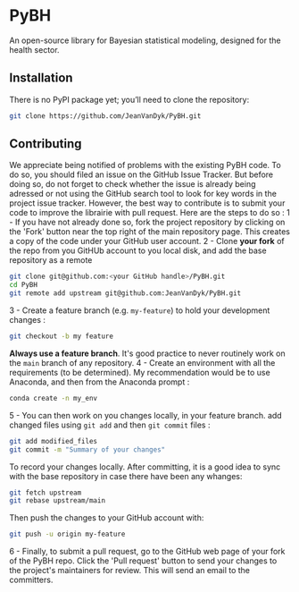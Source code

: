 # PyBH
An open-source library for Bayesian statistical modeling, designed for the health sector.

## Installation
There is no PyPI package yet; you’ll need to clone the repository:
```bash
git clone https://github.com/JeanVanDyk/PyBH.git
```

## Contributing
We appreciate being notified of problems with the existing PyBH code. To do so, you should filed an issue on the GitHub Issue Tracker. But before doing so, do not forget to check whether the issue is already being adressed or not using the GitHub search tool to look for key words in the project issue tracker.
However, the best way to contribute is to submit your code to improve the librairie with pull request. Here are the steps to do so :
1 - If you have not already done so, fork the project repository by clicking on the 'Fork' button near the top right of the main repository page. This creates a copy of the code under your GitHub user account.
2 - Clone **your fork** of the repo from you GitHUb account to you local disk, and add the base repository as a remote 
```bash
git clone git@github.com:<your GitHub handle>/PyBH.git
cd PyBH
git remote add upstream git@github.com:JeanVanDyk/PyBH.git
```
3 - Create a feature branch (e.g. `my-feature`) to hold your development changes :
```bash
git checkout -b my feature
```
**Always use a feature branch**. It's good practice to never routinely work on the `main` branch of any repository.
4 - Create an environment with all the requirements (to be determined). My recommendation would be to use Anaconda, and then from the Anaconda prompt :
```bash
conda create -n my_env
```
5 - You can then work on you changes locally, in your feature branch. add changed files using `git add` and then `git commit` files :
```bash
git add modified_files
git commit -m "Summary of your changes"
```
To record your changes locally. After committing, it is a good idea to sync with the base repository in case there have been any whanges:
```bash
git fetch upstream
git rebase upstream/main
```
Then push the changes to your GitHub account with:
```bash
git push -u origin my-feature
```
6 - Finally, to submit a pull request, go to the GitHub web page of your fork of the PyBH repo. Click the 'Pull request' button to send your changes to the project's maintainers for review. This will send an email to the committers.